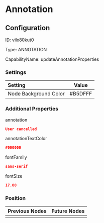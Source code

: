 # Annotation
## Configuration
ID:  vilx80kut0

Type: ANNOTATION 

CapabilityName: updateAnnotationProperties

### Settings
| Setting | Value  |
| :------------------------ | ---------------------------------------- |
| Node Background Color | #B5DFFF | 

 




### Additional Properties
annotation
 ```json 
User cancelled
```


annotationTextColor
 ```json 
#000000
```


fontFamily
 ```json 
sans-serif
```


fontSize
 ```json 
17.00
```




### Position
| Previous Nodes | Future Nodes |
| :------------- | ------------ |
|  |  |